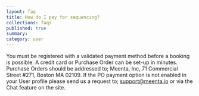 ```yaml
---
layout: faq
title: How do I pay for sequencing?
collections: faqs
published: true
summary:
category: user
---
```


You must be registered with a validated payment method before a booking is possible. A credit card or
Purchase Order can be set-up in minutes. Purchase Orders should be addressed to; Meenta, Inc, 71 Commercial
Street #271, Boston MA 02109. If the PO payment option is not enabled in your User profile please send us
a request to; support@meenta.io or via the Chat feature on the site.

